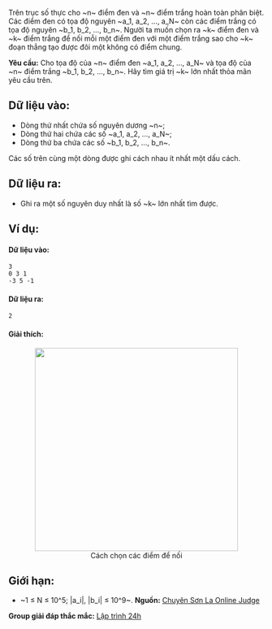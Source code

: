 Trên trục số thực cho ~n~ điểm đen và ~n~ điểm trắng hoàn toàn phân biệt. Các điểm đen có tọa độ nguyên ~a_1, a_2, …, a_N~ còn các điểm trắng có tọa độ nguyên ~b_1, b_2, …, b_n~. Người ta muốn chọn ra ~k~ điểm đen và ~k~ điểm trắng để nối mỗi một điểm đen với một điểm trắng sao cho ~k~ đoạn thẳng tạo được đôi một không có điểm chung.

**Yêu cầu:** Cho tọa độ của ~n~ điểm đen ~a_1, a_2, …, a_N~ và tọa độ của ~n~ điểm trắng ~b_1, b_2, …, b_n~. Hãy tìm giá trị ~k~ lớn nhất thỏa mãn yêu cầu trên.

## Dữ liệu vào:
- Dòng thứ nhất chứa số nguyên dương ~n~;
- Dòng thứ hai chứa các số ~a_1, a_2, …, a_N~;
- Dòng thứ ba chứa các số ~b_1, b_2, …, b_n~.

Các số trên cùng một dòng được ghi cách nhau ít nhất một dấu cách.

## Dữ liệu ra:
- Ghi ra một số nguyên duy nhất là số ~k~ lớn nhất tìm được.

## Ví dụ:
#### Dữ liệu vào:
```
3
0 3 1
-3 5 -1
```

#### Dữ liệu ra:
```
2
```

#### Giải thích:
<center><img src="/images/problems/446/DPPOINTS.png" width=400px></center>
<center>Cách chọn các điểm để nối</center>

## Giới hạn:
- ~1 ≤ N ≤ 10^5; |a_i|, |b_i| ≤ 10^9~.
**Nguồn:** [Chuyên Sơn La Online Judge](http://csloj.ddns.net/)

**Group giải đáp thắc mắc:** [Lập trình 24h](https://www.facebook.com/groups/1386904321519984)